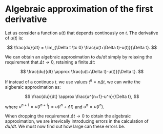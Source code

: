 # Algebraic approximation of the first derivative

Let us consider a function $u(t)$ that depends continously on $t$. The derivative of $u(t)$ is:

$$
\frac{du}{dt} = \lim_{\Delta t \to 0} \frac{u(t+\Delta t)-u(t)}{\Delta t}.
$$

We can obtain an algebraic approximation to $du/dt$ simply by relaxing the requirement that $\Delta t \to 0$, retaining a finite $\Delta t$:

$$
\frac{du}{dt} \approx \frac{u(t+\Delta t)-u(t)}{\Delta t}.
$$

If instead of a continuos $t$, we use values $t^n=n\Delta t$, we can write the algberaic approximation as:

$$
\frac{du}{dt} \approx \frac{u^{n+1}-u^n}{\Delta t},
$$

where $u^{n+1}=u(t^{n+1})=u(t^n+\Delta t)$ and $u^{n}=u(t^n)$.

When dropping the requirement $\Delta t \to 0$ to obtain the algebraic approximation, we are irrevically introducing errors in the calculation of $du/dt$. We must now find out how large can these errors be.